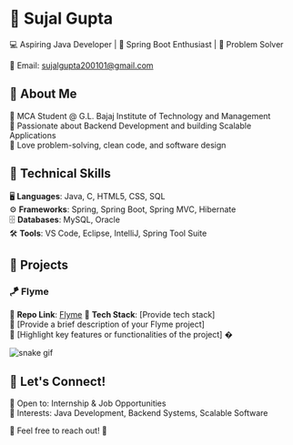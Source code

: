 # 📌 Sujal Gupta

💻 Aspiring Java Developer | 🚀 Spring Boot Enthusiast | 🎯 Problem Solver

📧 Email: sujalgupta200101@gmail.com

## 🚀 About Me
🔹 MCA Student @ G.L. Bajaj Institute of Technology and Management  
🔹 Passionate about Backend Development and building Scalable Applications  
🔹 Love problem-solving, clean code, and software design  

## 🔧 Technical Skills
🖥️ **Languages**: Java, C, HTML5, CSS, SQL  
⚙️ **Frameworks**: Spring, Spring Boot, Spring MVC, Hibernate  
🗄️ **Databases**: MySQL, Oracle  
🛠️ **Tools**: VS Code, Eclipse, IntelliJ, Spring Tool Suite  

## 💼 Projects
### 🪁 Flyme
🔹 **Repo Link**: [Flyme](https://github.com/sujalgupta0111/flyme)
🔹 **Tech Stack**: [Provide tech stack]  
🔹 [Provide a brief description of your Flyme project]  
🔹 [Highlight key features or functionalities of the project]  �



![snake gif](https://github.com/YOUR_USERNAME/YOUR_USERNAME/blob/output/github-contribution-grid-snake.gif)


## 🤝 Let's Connect!
🔹 Open to: Internship & Job Opportunities  
🔹 Interests: Java Development, Backend Systems, Scalable Software  

💬 Feel free to reach out! 🚀  
